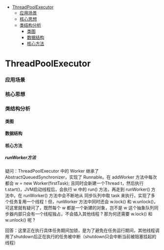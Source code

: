 - [ThreadPoolExecutor](#ThreadPoolExecutor)
  - [应用场景](#应用场景)
  - [核心思想](#核心思想)
  - [类结构分析](#类结构分析)
    - [类图](#类图)
    - [数据结构](#数据结构)
    - [核心方法](#核心方法)

# ThreadPoolExecutor

### 应用场景

### 核心思想

### 类结构分析

#### 类图

#### 数据结构

#### 核心方法

##### runWorker方法

疑问：ThreadPoolExecutor 中的 Worker 继承了 AbstractQueuedSynchronizer，实现了 Runnable。在 addWorker 方法中每次都会 w = new Worker(firstTask); 且同时会新建一个Thread t，然后执行 t.start()，JVM启动线程后，会执行 w 中的 run() 方法，再走到 runWorker() 方法中。在 runWorker() 方法中会不断地从 同步队列中取 task 来执行，实现了多个任务复用一个线程！但，runWorker 方法中同时还会 w.lock() 和 w.unlock()，可这里就有疑问了，既然每个 w 都是一个新建的对象，岂不是 w 这个抽象队列同步器内部只会有一个线程独占，不会插入其他线程 ? 那为何还需要 w.lock() 和 w.unlock() 呢 ?

回答：这里正在执行具体任务期间加锁，是为了避免在任务运行期间，其他线程调用了shutdown后正在执行的任务被中断（shutdown只会中断当前被阻塞挂起的线程）

